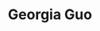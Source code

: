 ---
user: georgia
title: Georgia Guo
position: Head of Innovation
company: McDonald's China
featured: false
---